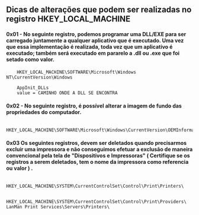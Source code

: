 Dicas de alterações que podem ser realizadas no registro HKEY_LOCAL_MACHINE
----------------------------------------------------------------------------


#### 0x01 - No seguinte registro, podemos programar uma DLL/EXE para ser carregado juntamente a qualquer aplicativo que é executado. Uma vez que essa implementação é realizada, toda vez que um aplicativo é executado; também será executado em pararelo a .dll ou .exe que foi setado como valor.


		HKEY_LOCAL_MACHINE\SOFTWARE\Microsoft\Windows NT\CurrentVersion\Windows

		AppInit_DLLs
		value = CAMINHO ONDE A DLL SE ENCONTRA


#### 0x02 - No seguinte registro, é possível alterar a imagem de fundo das propriedades do computador.


		HKEY_LOCAL_MACHINE\SOFTWARE\Microsoft\Windows\CurrentVersion\OEMInformation



#### 0x03 Os seguintes registros, devem ser deletados quando precisarmos excluir uma impressora e não conseguimos efetuar a exclusão de maneira convencional pela tela de "Dispositivos e Impressoras" ( Certifique se os registros a serem deletados, tem o nome da impressora como referencia ou valor ) .


		HKEY_LOCAL_MACHINE\SYSTEM\CurrentControlSet\Control\Print\Printers\

		HKEY_LOCAL_MACHINE\SYSTEM\CurrentControlSet\Control\Print\Providers\ LanMan Print Services\Servers\Printers\